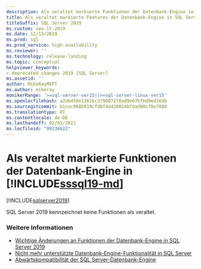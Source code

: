 ```yaml
---
description: Als veraltet markierte Funktionen der Datenbank-Engine in [!INCLUDE[sssql19-md](../includes/sssql19-md.md)]
title: Als veraltet markierte Features der Datenbank-Engine in SQL Server 2019 | Microsoft-Dokumentation
titleSuffix: SQL Server 2019
ms.custom: seo-lt-2019
ms.date: 12/13/2019
ms.prod: sql
ms.prod_service: high-availability
ms.reviewer: ''
ms.technology: release-landing
ms.topic: conceptual
helpviewer_keywords:
- deprecated changes 2019 [SQL Server]
ms.assetid: ''
author: MikeRayMSFT
ms.author: mikeray
monikerRange: '>=sql-server-ver15||>=sql-server-linux-ver15'
ms.openlocfilehash: a2db458e13616c3796872f0ad9e07bfbd9ed16db
ms.sourcegitcommit: b1cec968b919cfd6f4a438024bfdad00cf8e7080
ms.translationtype: HT
ms.contentlocale: de-DE
ms.lasthandoff: 02/01/2021
ms.locfileid: "99236622"
---
```

# <a name="deprecated-database-engine-features-in-sssql19-md"></a>Als veraltet markierte Funktionen der Datenbank-Engine in [!INCLUDE[sssql19-md](../includes/sssql19-md.md)]

[!INCLUDE[sqlserver2019](../includes/applies-to-version/sqlserver2019.md)]

SQL Server 2019 kennzeichnet keine Funktionen als veraltet.

### <a name="see-also"></a>Weitere Informationen

- [Wichtige Änderungen an Funktionen der Datenbank-Engine in SQL Server 2019](../database-engine/breaking-changes-to-database-engine-features-in-sql-server-version-15.md)
- [Nicht mehr unterstützte Datenbank-Engine-Funktionalität in SQL Server](../database-engine/discontinued-database-engine-functionality-in-sql-server.md)
- [Abwärtskompatibilität der SQL Server-Datenbank-Engine](./discontinued-database-engine-functionality-in-sql-server.md)